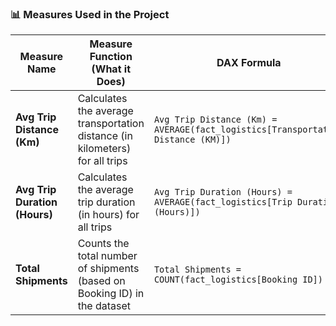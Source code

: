 
### 📊 Measures Used in the Project

| Measure Name                    | Measure Function (What it Does)                                                  | DAX Formula                                                                 |
|-----------------------------------|----------------------------------------------------------------------------------|------------------------------------------------------------------------------|
| **Avg Trip Distance (Km)**       | Calculates the average transportation distance (in kilometers) for all trips    | `Avg Trip Distance (Km) = AVERAGE(fact_logistics[Transportation Distance (KM)])` |
| **Avg Trip Duration (Hours)**    | Calculates the average trip duration (in hours) for all trips                   | `Avg Trip Duration (Hours) = AVERAGE(fact_logistics[Trip Duration (Hours)])` |
| **Total Shipments**              | Counts the total number of shipments (based on Booking ID) in the dataset       | `Total Shipments = COUNT(fact_logistics[Booking ID])`                        |
